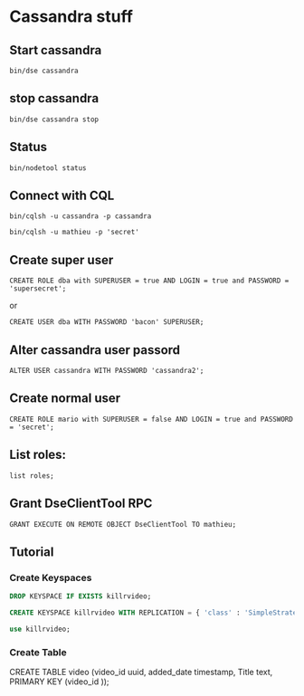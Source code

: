 # Cassandra stuff


## Start cassandra

    bin/dse cassandra
    
## stop cassandra


    bin/dse cassandra stop
    
## Status

    bin/nodetool status
    

## Connect with CQL

    bin/cqlsh -u cassandra -p cassandra

    bin/cqlsh -u mathieu -p 'secret'
    
## Create super user

    CREATE ROLE dba with SUPERUSER = true AND LOGIN = true and PASSWORD = 'supersecret';
    
or  
  
    CREATE USER dba WITH PASSWORD 'bacon' SUPERUSER;

## Alter cassandra user passord

    ALTER USER cassandra WITH PASSWORD 'cassandra2';

## Create normal user

    CREATE ROLE mario with SUPERUSER = false AND LOGIN = true and PASSWORD = 'secret';

## List roles:

    list roles;

## Grant DseClientTool RPC

    GRANT EXECUTE ON REMOTE OBJECT DseClientTool TO mathieu;
    
    
## Tutorial

### Create Keyspaces

```sql
DROP KEYSPACE IF EXISTS killrvideo;

CREATE KEYSPACE killrvideo WITH REPLICATION = { 'class' : 'SimpleStrategy', 'replication_factor' : 1 };

use killrvideo;
```

### Create Table

CREATE TABLE video (video_id uuid, added_date timestamp, Title text, PRIMARY KEY (video_id ));
